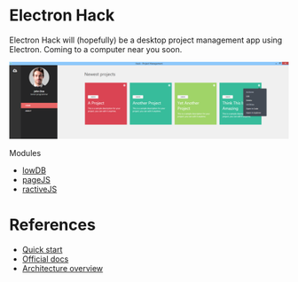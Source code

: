 # Electron Hack

Electron Hack will (hopefully) be a desktop project management app using Electron.
Coming to a computer near you soon.

![](https://github.com/jvhoven/electron-hack/blob/project-interaction/preview/hack.PNG)

Modules
* [lowDB](https://github.com/typicode/lowdb)
* [pageJS](https://github.com/visionmedia/page.js)
* [ractiveJS](https://github.com/ractivejs/ractive)

# References

* [Quick start](https://github.com/atom/electron/blob/master/docs/tutorial/quick-start.md "Getting started with Electron")
* [Official docs](https://github.com/atom/electron/tree/master/docs "Electron documentation")
* [Architecture overview](https://github.com/ilyavorobiev/atom-docs/blob/master/atom-shell/Architecture.md "Electron architecture")

